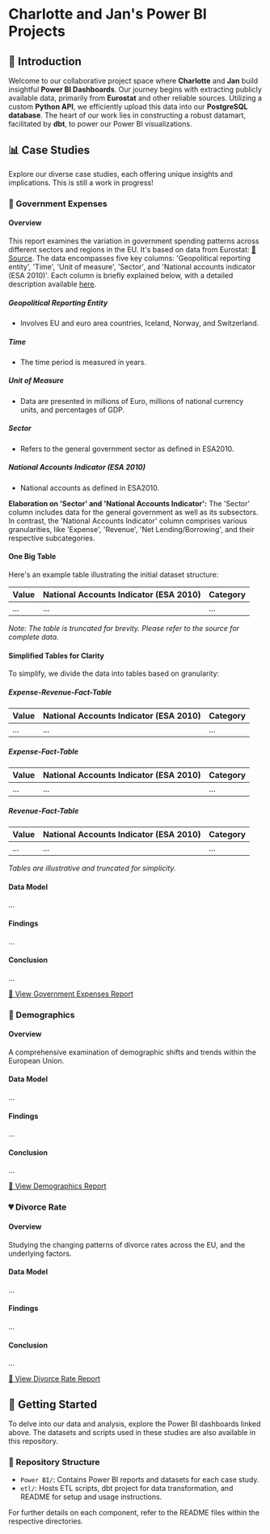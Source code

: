 # Charlotte and Jan's Power BI Projects

## 🌟 Introduction

Welcome to our collaborative project space where **Charlotte** and **Jan** build insightful **Power BI Dashboards**. Our journey begins with extracting publicly available data, primarily from **Eurostat** and other reliable sources. Utilizing a custom **Python API**, we efficiently upload this data into our **PostgreSQL database**. The heart of our work lies in constructing a robust datamart, facilitated by **dbt**, to power our Power BI visualizations.

## 📊 Case Studies

Explore our diverse case studies, each offering unique insights and implications.
This is still a work in progress!



### 💼 Government Expenses

#### Overview
This report examines the variation in government spending patterns across different sectors and regions in the EU. It's based on data from Eurostat: [🔗 Source](https://ec.europa.eu/eurostat/databrowser/view/gov_10a_main/default/table?lang=en). The data encompasses five key columns: 'Geopolitical reporting entity', 'Time', 'Unit of measure', 'Sector', and 'National accounts indicator (ESA 2010)'. Each column is briefly explained below, with a detailed description available [here](https://ec.europa.eu/eurostat/cache/metadata/en/gov_10a_main_esms.htm).

##### Geopolitical Reporting Entity
- Involves EU and euro area countries, Iceland, Norway, and Switzerland.

##### Time
- The time period is measured in years.

##### Unit of Measure
- Data are presented in millions of Euro, millions of national currency units, and percentages of GDP.

##### Sector
- Refers to the general government sector as defined in ESA2010.

##### National Accounts Indicator (ESA 2010)
- National accounts as defined in ESA2010.

**Elaboration on 'Sector' and 'National Accounts Indicator':**
The 'Sector' column includes data for the general government as well as its subsectors. In contrast, the 'National Accounts Indicator' column comprises various granularities, like 'Expense', 'Revenue', 'Net Lending/Borrowing', and their respective subcategories.

#### One Big Table
Here's an example table illustrating the initial dataset structure:

| Value | National Accounts Indicator (ESA 2010) | Category |
|-------|---------------------------------------|----------|
| ...   | ...                                   | ...      |

*Note: The table is truncated for brevity. Please refer to the source for complete data.*

#### Simplified Tables for Clarity
To simplify, we divide the data into tables based on granularity:

##### Expense-Revenue-Fact-Table
| Value | National Accounts Indicator (ESA 2010) | Category |
|-------|---------------------------------------|----------|
| ...   | ...                                   | ...      |

##### Expense-Fact-Table
| Value | National Accounts Indicator (ESA 2010) | Category |
|-------|---------------------------------------|----------|
| ...   | ...                                   | ...      |

##### Revenue-Fact-Table
| Value | National Accounts Indicator (ESA 2010) | Category |
|-------|---------------------------------------|----------|
| ...   | ...                                   | ...      |

*Tables are illustrative and truncated for simplicity.*


#### Data Model
...

#### Findings
...

#### Conclusion
...

[🔗 View Government Expenses Report](https://app.powerbi.com/view?r=eyJrIjoiZjU2Y2VjZDktNmUyNC00NjFiLWFkNzYtYmE1YTU0NmY1MGQ1IiwidCI6IjI5ODAzN2JlLTdhZDgtNGM4My04MGYzLTRmMDQ1NGEwY2ZjZCJ9)

### 👥 Demographics

#### Overview
A comprehensive examination of demographic shifts and trends within the European Union.

#### Data Model
...

#### Findings
...

#### Conclusion
...

[🔗 View Demographics Report](https://link-to-demographics-report)

### 💔 Divorce Rate

#### Overview
Studying the changing patterns of divorce rates across the EU, and the underlying factors.

#### Data Model
...

#### Findings
...

#### Conclusion
...

[🔗 View Divorce Rate Report](https://link-to-divorce-rate-report)

## 🚀 Getting Started

To delve into our data and analysis, explore the Power BI dashboards linked above. The datasets and scripts used in these studies are also available in this repository.

### 📁 Repository Structure

- `Power BI/`: Contains Power BI reports and datasets for each case study.
- `etl/`: Hosts ETL scripts, dbt project for data transformation, and README for setup and usage instructions.

For further details on each component, refer to the README files within the respective directories.
